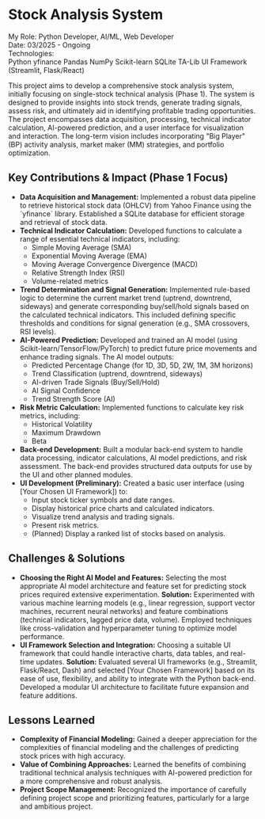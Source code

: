 <h1 class="text-4xl font-bold mb-8">Stock Analysis System</h1>
<div class="project-container">
    <div class="role-tech-container">
        <div class="role-container">
            <span class="role-label">My Role:</span>
            <span class="role-text">Python Developer, AI/ML, Web Developer</span>
        </div>
        <div class="role-container">
            <span class="role-label">Date:</span>
            <span class="role-text">03/2025 - Ongoing</span>
        </div>
        <div class="tech-container">
            <span class="tech-label">Technologies:</span>
            <div class="tech-list">
                <span class="tech-badge">Python</span>
                <span class="tech-badge">yfinance</span>
                <span class="tech-badge">Pandas</span>
                <span class="tech-badge">NumPy</span>
                <span class="tech-badge">Scikit-learn</span>
                <span class="tech-badge">SQLite</span>
                <span class="tech-badge">TA-Lib</span>
                <span class="tech-badge">UI Framework (Streamlit, Flask/React)</span>
            </div>
        </div>
    </div>
    <p class="project-description">
        This project aims to develop a comprehensive stock analysis system, initially focusing on single-stock technical analysis (Phase 1).  The system is designed to provide insights into stock trends, generate trading signals, assess risk, and ultimately aid in identifying profitable trading opportunities.  The project encompasses data acquisition, processing, technical indicator calculation, AI-powered prediction, and a user interface for visualization and interaction. The long-term vision includes incorporating "Big Player" (BP) activity analysis, market maker (MM) strategies, and portfolio optimization.
    </p>
    <h2 class="section-heading">Key Contributions & Impact (Phase 1 Focus)</h2>
    <ul>
        <li>
            <strong>Data Acquisition and Management:</strong>
            Implemented a robust data pipeline to retrieve historical stock data (OHLCV) from Yahoo Finance using the `yfinance` library.  Established a SQLite database for efficient storage and retrieval of stock data.
        </li>
        <li>
            <strong>Technical Indicator Calculation:</strong>
            Developed functions to calculate a range of essential technical indicators, including:
            <ul>
                <li>Simple Moving Average (SMA)</li>
                <li>Exponential Moving Average (EMA)</li>
                <li>Moving Average Convergence Divergence (MACD)</li>
                <li>Relative Strength Index (RSI)</li>
                <li>Volume-related metrics</li>
            </ul>
        </li>
        <li>
            <strong>Trend Determination and Signal Generation:</strong>
            Implemented rule-based logic to determine the current market trend (uptrend, downtrend, sideways) and generate corresponding buy/sell/hold signals based on the calculated technical indicators.  This included defining specific thresholds and conditions for signal generation (e.g., SMA crossovers, RSI levels).
        </li>
        <li>
            <strong>AI-Powered Prediction:</strong>
            Developed and trained an AI model (using Scikit-learn/TensorFlow/PyTorch) to predict future price movements and enhance trading signals. The AI model outputs:
            <ul>
                <li>Predicted Percentage Change (for 1D, 3D, 5D, 2W, 1M, 3M horizons)</li>
                <li>Trend Classification (uptrend, downtrend, sideways)</li>
                <li>AI-driven Trade Signals (Buy/Sell/Hold)</li>
                <li>AI Signal Confidence</li>
                <li>Trend Strength Score (AI)</li>
            </ul>
        </li>
        <li>
            <strong>Risk Metric Calculation:</strong>
            Implemented functions to calculate key risk metrics, including:
            <ul>
                <li>Historical Volatility</li>
                <li>Maximum Drawdown</li>
                <li>Beta</li>
            </ul>
        </li>
        <li>
            <strong>Back-end Development:</strong>
            Built a modular back-end system to handle data processing, indicator calculations, AI model predictions, and risk assessment. The back-end provides structured data outputs for use by the UI and other planned modules.
        </li>
        <li>
            <strong>UI Development (Preliminary):</strong>
            Created a basic user interface (using [Your Chosen UI Framework]) to:
            <ul>
                <li>Input stock ticker symbols and date ranges.</li>
                <li>Display historical price charts and calculated indicators.</li>
                <li>Visualize trend analysis and trading signals.</li>
                <li>Present risk metrics.</li>
                <li>(Planned) Display a ranked list of stocks based on analysis.</li>
            </ul>
        </li>
    </ul>
    <h2 class="section-heading">Challenges & Solutions</h2>
    <ul>
        <li>
            <div class="challenge-solution">
                <strong>Choosing the Right AI Model and Features:</strong> Selecting the most appropriate AI model architecture and feature set for predicting stock prices required extensive experimentation.
                <span class="solution">
      <strong>Solution:</strong> Experimented with various machine learning models (e.g., linear regression, support vector machines, recurrent neural networks) and feature combinations (technical indicators, lagged price data, volume).  Employed techniques like cross-validation and hyperparameter tuning to optimize model performance.
    </span>
            </div>
        </li>
        <li>
            <div class="challenge-solution">
                <strong>UI Framework Selection and Integration:</strong> Choosing a suitable UI framework that could handle interactive charts, data tables, and real-time updates.
                <span class="solution">
                <strong>Solution:</strong> Evaluated several UI frameworks (e.g., Streamlit, Flask/React, Dash) and selected [Your Chosen Framework] based on its ease of use, flexibility, and ability to integrate with the Python back-end. Developed a modular UI architecture to facilitate future expansion and feature additions.
            </span>
            </div>
        </li>
    </ul>
    <h2 class="section-heading">Lessons Learned</h2>
    <ul>
        <li>
            <strong>Complexity of Financial Modeling:</strong> Gained a deeper appreciation for the complexities of financial modeling and the challenges of predicting stock prices with high accuracy.
        </li>
        <li>
            <strong>Value of Combining Approaches:</strong> Learned the benefits of combining traditional technical analysis techniques with AI-powered prediction for a more comprehensive and robust analysis.
        </li>
        <li>
            <strong>Project Scope Management:</strong>  Recognized the importance of carefully defining project scope and prioritizing features, particularly for a large and ambitious project.
        </li>
    </ul>
</div>